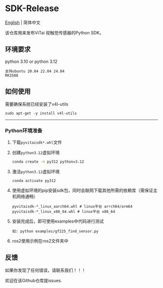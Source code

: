 # SDK-Release

[English](README_EN.md) | 简体中文

该仓库用来发布ViTai 视触觉传感器的Python SDK。

## 环境要求

python 3.10 or python 3.12

```
支持ubuntu 20.04 22.04 24.04
RK3588
```

## 如何使用

需要确保系统已经安装了v4l-utils
```
sudo apt-get -y install v4l-utils
```

------

### Python环境准备

1. 下载`pyvitaisdk*.whl`文件

2. 创建`python3.12`虚拟环境

   ```bash
   conda create -n py312 python=3.12
   ```

3. 激活`python3.12`虚拟环境

   ```
   conda activate py312
   ```

4. 使用虚拟环境的pip安装sdk包，同时会联网下载其他所需的依赖库（需保证主机网络通畅）

   ```
   pyvitaisdk-*_linux_aarch64.whl # linux平台 arrch64/arm64
   pyvitaisdk-*_linux_x86_64.whl # linux平台 x86_64
   ```

5. 安装完成后，即可使用examples中代码进行测试

   ```
   如: python examples/gf225_find_sensor.py
   ```

6. ros2使用示例在ros2文件夹中


## 反馈

   如果你发现了任何错误，请联系我们！！！

   欢迎在该Github仓库提issues.
